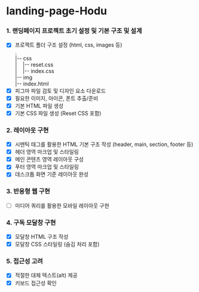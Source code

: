 # landing-page-Hodu

### 1. 랜딩페이지 프로젝트 초기 설정 및 **기본 구조 및 설계**

- [x]  프로젝트 폴더 구조 설정 (html, css, images 등)   
    .   
    |-- css    
    |&nbsp;&nbsp;&nbsp;&nbsp;|-- reset.css    
    |&nbsp;&nbsp;&nbsp;&nbsp;|-- index.css     
    |-- img     
    |-- index.html   
- [x]  피그마 파일 검토 및 디자인 요소 다운로드   
- [x]  필요한 이미지, 아이콘, 폰트 추출/준비   
- [x]  기본 HTML 파일 생성   
- [x]  기본 CSS 파일 생성 (Reset CSS 포함)   

### **2. 레이아웃 구현**

- [x]  시멘틱 태그를 활용한 HTML 기본 구조 작성 (header, main, section, footer 등)   
- [x]  헤더 영역 마크업 및 스타일링   
- [x]  메인 콘텐츠 영역 레이아웃 구성   
- [x]  푸터 영역 마크업 및 스타일링   
- [x]  데스크톱 화면 기준 레이아웃 완성   

### **3. 반응형 웹 구현**

- [ ]  미디어 쿼리를 활용한 모바일 레이아웃 구현   

### **4. 구독 모달창 구현**

- [x]  모달창 HTML 구조 작성   
- [x]  모달창 CSS 스타일링 (숨김 처리 포함)   

### **5. 접근성 고려**

- [x]  적절한 대체 텍스트(alt) 제공   
- [x]  키보드 접근성 확인   